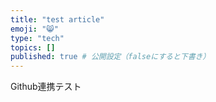 ```yaml
---
title: "test article" 
emoji: "😸" 
type: "tech" 
topics: [] 
published: true # 公開設定（falseにすると下書き）
---
```



Github連携テスト


